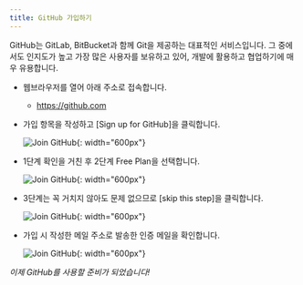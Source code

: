 ```yaml
---
title: GitHub 가입하기
---
```


GitHub는 GitLab, BitBucket과 함께 Git을 제공하는 대표적인 서비스입니다.
그 중에서도 인지도가 높고 가장 많은 사용자를 보유하고 있어, 개발에 활용하고 협업하기에 매우 유용합니다.

* 웹브라우저를 열어 아래 주소로 접속합니다.
   - https://github.com


* 가입 항목을 작성하고 [Sign up for GitHub]을 클릭합니다.

   ![Join GitHub](../images/01-01_Join-Git.png){: width="600px"}


* 1단계 확인을 거친 후 2단계 Free Plan을 선택합니다.

   ![Join GitHub](../images/01-02_Select-Plan.png){: width="600px"}


* 3단계는 꼭 거치지 않아도 문제 없으므로 [skip this step]을 클릭합니다.

   ![Join GitHub](../images/01-03_Skip-Step3.png){: width="600px"}


* 가입 시 작성한 메일 주소로 발송한 인증 메일을 확인합니다.

  ![Join GitHub](../images/01-04_Verify-Email.png){: width="600px"}
  

*이제 GitHub를 사용할 준비가 되었습니다!*
